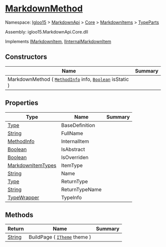 # [MarkdownMethod](./MarkdownMethod.md)

Namespace: [Igloo15]() > [MarkdownApi]() > [Core](./../../README.md) > [MarkdownItems](./../README.md) > [TypeParts](./README.md)

Assembly: igloo15.MarkdownApi.Core.dll

Implements [IMarkdownItem](./../../Interfaces/IMarkdownItem.md), [IInternalMarkdownItem]()


## Constructors

| Name | Summary | 
| --- | --- | 
| MarkdownMethod ( [`MethodInfo`](https://docs.microsoft.com/en-us/dotnet/api/System.Reflection.MethodInfo) info, [`Boolean`](https://docs.microsoft.com/en-us/dotnet/api/System.Boolean) isStatic ) |  | 


## Properties

| Type | Name | Summary | 
| --- | --- | --- | 
| [Type](https://docs.microsoft.com/en-us/dotnet/api/System.Type) | BaseDefinition |  | 
| [String](https://docs.microsoft.com/en-us/dotnet/api/System.String) | FullName |  | 
| [MethodInfo](https://docs.microsoft.com/en-us/dotnet/api/System.Reflection.MethodInfo) | InternalItem |  | 
| [Boolean](https://docs.microsoft.com/en-us/dotnet/api/System.Boolean) | IsAbstract |  | 
| [Boolean](https://docs.microsoft.com/en-us/dotnet/api/System.Boolean) | IsOverriden |  | 
| [MarkdownItemTypes](./../../MarkdownItemTypes.md) | ItemType |  | 
| [String](https://docs.microsoft.com/en-us/dotnet/api/System.String) | Name |  | 
| [Type](https://docs.microsoft.com/en-us/dotnet/api/System.Type) | ReturnType |  | 
| [String](https://docs.microsoft.com/en-us/dotnet/api/System.String) | ReturnTypeName |  | 
| [TypeWrapper](./../../TypeWrapper.md) | TypeInfo |  | 


## Methods

| Return | Name | Summary | 
| --- | --- | --- | 
| [String](https://docs.microsoft.com/en-us/dotnet/api/System.String) | BuildPage ( [`ITheme`](./../../Interfaces/ITheme.md) theme ) |  | 


